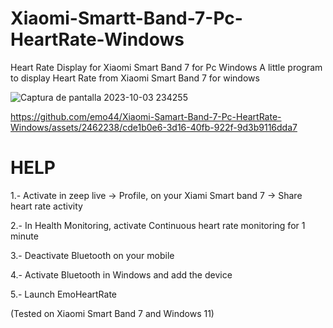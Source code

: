 # Xiaomi-Smartt-Band-7-Pc-HeartRate-Windows
Heart Rate Display for Xiaomi Smart Band 7 for Pc Windows
A little program to display Heart Rate from Xiaomi Smart Band 7 for windows

![Captura de pantalla 2023-10-03 234255](https://github.com/emo44/Xiaomi-Samart-Band-7-Pc-HeartRate-Windows/assets/2462238/ffa24e1a-d103-4cc5-9399-d846b5f43f6e)


https://github.com/emo44/Xiaomi-Samart-Band-7-Pc-HeartRate-Windows/assets/2462238/cde1b0e6-3d16-40fb-922f-9d3b9116dda7

HELP
====

1.- Activate in zeep live -> Profile, on your Xiami Smart band 7 -> Share heart rate activity

2.- In Health Monitoring, activate Continuous heart rate monitoring for 1 minute

3.- Deactivate Bluetooth on your mobile

4.- Activate Bluetooth in Windows and add the device

5.- Launch EmoHeartRate


(Tested on Xiaomi Smart Band 7 and Windows 11)

